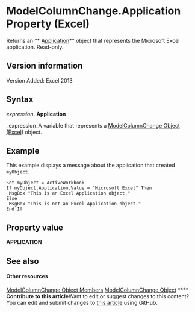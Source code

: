 
# ModelColumnChange.Application Property (Excel)

Returns an  ** [Application](19b73597-5cf9-4f56-8227-b5211f657f6f.md)** object that represents the Microsoft Excel application. Read-only.


## Version information

Version Added: Excel 2013 


## Syntax

 _expression_. **Application**

 _expression_A variable that represents a  [ModelColumnChange Object (Excel)](5b7cb86d-744c-53ea-0fcf-79d2710baa37.md) object.


## Example

This example displays a message about the application that created  `myObject`.


```
Set myObject = ActiveWorkbook 
If myObject.Application.Value = "Microsoft Excel" Then 
 MsgBox "This is an Excel Application object." 
Else 
 MsgBox "This is not an Excel Application object." 
End If
```


## Property value

 **APPLICATION**


## See also


#### Other resources


 [ModelColumnChange Object Members](8b9bc464-3604-f863-00d0-d8908991dca4.md)
 [ModelColumnChange Object](5b7cb86d-744c-53ea-0fcf-79d2710baa37.md)
****   **Contribute to this article**Want to edit or suggest changes to this content? You can edit and submit changes to  [this article](https://github.com/jhershey00/VBA_Excel_Test/OpenXMLCon/articles/42065d25-aaef-e92a-f174-47f056e1e460.md) using GitHub.

